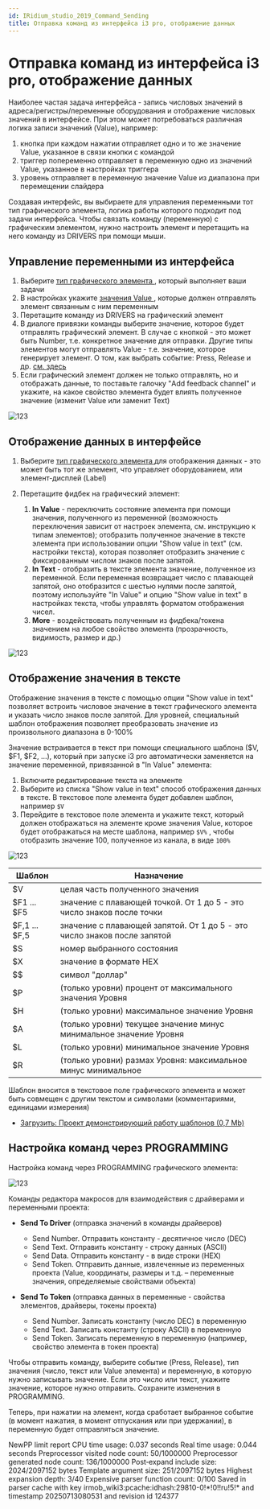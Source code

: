 ```yaml
---
id: IRidium_studio_2019_Command_Sending
title: Отправка команд из интерфейса i3 pro, отображение данных
---
```

# Отправка команд из интерфейса i3 pro, отображение данных

Наиболее частая задача интерфейса \- запись числовых значений в адреса/регистры/переменные оборудования и отображение числовых значений в интерфейсе\. При этом может потребоваться различная логика записи значений \(Value\), например: 

1. кнопка  при каждом нажатии отправляет одно и то же значение Value, указанное в связи кнопки с командой
1. триггер попеременно отправляет в переменную одно из значений Value, указанное в настройках триггера
1. уровень отправляет в переменную значение Value из диапазона при перемещении слайдера

Создавая интерфейс, вы выбираете для управления переменными тот тип графического элемента, логика работы которого подходит под задачи интерфейса\. Чтобы связать команду \(переменную\) с графическим элементом, нужно настроить элемент и перетащить на него команду из DRIVERS при помощи мыши\. 

##  Управление переменными из интерфейса 

1. Выберите [тип графического элемента ](https://dev.iridi.com/IRidium_studio_2019_Item_types#Типы_и_назначение_элементов), который выполняет ваши задачи
1. В настройках укажите [значения Value ](https://dev.iridi.com/IRidium_studio_2019_Item_types#Специфические_настройки_поведения,_определяемые_типом_элемента), которые должен отправлять элемент связанным с ним переменным
1. Перетащите команду из DRIVERS на графический элемент
1. В диалоге привязки команды выберите значение, которое будет отправлять графический элемент\. В случае с кнопкой \- это может быть Number, т\.е\. конкретное значение для отправки\. Другие типы элементов могут отправлять Value \- т\.е\. значение, которое генерирует элемент\. О том, как выбрать событие: Press, Release и др\. [см\. здесь ](https://dev.iridi.com#IRidium_studio_2019_UI_editor_PROGRAMMING._Действия_при_нажатии)
1. Если графический элемент должен не только отправлять, но и отображать данные, то поставьте галочку "Add feedback channel" и укажите, на какое свойство элемента будет влиять полученное значение \(изменит Value или заменит Text\)

![123](/img/IRidium_studio_2019_Command_Sending/Studio2019_SidePanel_Drivers_add_command.png)

##  Отображение данных в интерфейсе 

1. Выберите [тип графического элемента ](https://dev.iridi.com/IRidium_studio_2019_Item_types#Типы_и_назначение_элементов)для отображения данных \- это может быть тот же элемент, что управляет оборудованием, или элемент\-дисплей \(Label\)
1. Перетащите фидбек на графический элемент: 

    1. **In Value** \- переключить состояние элемента при помощи значения, полученного из переменной \(возможность переключения зависит от настроек элемента, см\. инструкцию к типам элементов\); отобразить полученное значение в тексте элемента при использовании опции "Show value in text" \(см\. настройки текста\), которая позволяет отобразить значение с фиксированным числом знаков после запятой\.
    1. **In Text** \- отобразить в тексте элемента значение, полученное из переменной\. Если переменная возвращает число с плавающей запятой, оно отобразится с шестью нулями после запятой, поэтому используйте "In Value" и опцию "Show value in text" в настройках текста, чтобы управлять форматом отображения чисел\.
    1. **More** \- воздействовать полученным из фидбека/токена значением на любое свойство элемента \(прозрачность, видимость, размер и др\.\)

![123](/img/IRidium_studio_2019_Command_Sending/Studio2019_SidePanel_Drivers_add_relation.png)

##  Отображение значения в тексте 

Отображение значения в тексте с помощью опции "Show value in text" позволяет встроить числовое значение в текст графического элемента и указать число знаков после запятой\. Для уровней, специальный шаблон отображения позволяет преобразовать значение из произвольного диапазона в 0\-100% 

Значение встраивается в текст при помощи специального шаблона \($V, $F1, $F2, \.\.\.\), который при запуске i3 pro автоматически заменяется на значение переменной, привязанной в "In Value" элемента: 

1. Включите редактирование текста на элементе
1. Выберите из списка "Show value in text" способ отображения данных в тексте\. В текстовое поле элемента будет добавлен шаблон, например `$V`
1. Перейдите в текстовое поле элемента и укажите текст, который должен отображаться на элементе кроме значения Value, которое будет отображаться на месте шаблона, например `$V%` , чтобы отобразить значение 100, полученное из канала, в виде `100%`

![123](/img/IRidium_studio_2019_Command_Sending/ShowValueInText.png)

| **Шаблон** | **Назначение** |
| --- | --- |
| $V | целая часть полученного значения |
| $F1 \.\.\. $F5 | значение с плавающей точкой\. От 1 до 5 \- это число знаков после точки |
| $F,1 \.\.\. $F,5 | значение с плавающей запятой\. От 1 до 5 \- это число знаков после запятой |
| $S | номер выбранного состояния |
| $X | значение в формате HEX |
| $$ | символ "доллар" |
| $P | \(только уровни\) процент от максимального значения Уровня |
| $H | \(только уровни\) максимальное значение Уровня |
| $A | \(только уровни\) текущее значение минус минимальное значение Уровня |
| $L | \(только уровни\) минимальное значение Уровня |
| $R | \(только уровни\) размах Уровня: максимальное минус минимальное |

Шаблон вносится в текстовое поле графического элемента и может быть совмещен с другим текстом и символами \(комментариями, единицами измерения\) 

- [Загрузить: Проект демонстрирующий работу шаблонов \(0,7 Mb\) ](https://s3.amazonaws.com/iRidiumWiki2.0/iRidiumGUIEditor/Output_templates.irpz)

##  Настройка команд через PROGRAMMING 

Настройка команд через PROGRAMMING графического элемента: 

![123](/img/IRidium_studio_2019_Command_Sending/Studio2019_SidePanel_Programming_drivers.png)

Команды редактора макросов для взаимодействия с драйверами и переменными проекта: 

- **Send To Driver** \(отправка значений в команды драйверов\) 

    - Send Number\. Отправить константу \- десятичное число \(DEC\)
    - Send Text\. Отправить константу \- строку данных \(ASCII\)
    - Send Data\. Отправить константу \- в виде строки \(HEX\)
    - Send Token\. Отправить данные, извлеченные из переменных проекта \(Value, координаты, размеры и т\.д\. – переменные значения, определяемые свойствами объекта\)
- **Send To Token** \(отправка данных в переменные \- свойства элементов, драйверы, токены проекта\) 

    - Send Number\. Записать константу \(число DEC\) в переменную
    - Send Text\. Записать константу \(строку ASCII\) в переменную
    - Send Token\. Записать переменную в переменную \(например, свойство элемента в токен проекта\)

Чтобы отправить команду, выберите событие \(Press, Release\), тип значения \(число, текст или Value элемента\) и переменную, в которую нужно записывать значение\. Если это число или текст, укажите значение, которое нужно отправить\. Сохраните изменения в PROGRAMMING\. 

Теперь, при нажатии на элемент, когда сработает выбранное событие \(в момент нажатия, в момент отпускания или при удержании\), в переменную будет отправляться значение\. 

NewPP limit report
CPU time usage: 0\.037 seconds
Real time usage: 0\.044 seconds
Preprocessor visited node count: 50/1000000
Preprocessor generated node count: 136/1000000
Post‐expand include size: 2024/2097152 bytes
Template argument size: 251/2097152 bytes
Highest expansion depth: 3/40
Expensive parser function count: 0/100 Saved in parser cache with key irmob\_wiki3:pcache:idhash:29810\-0\!\*\!0\!\!ru\!5\!\* and timestamp 20250713080531 and revision id 124377